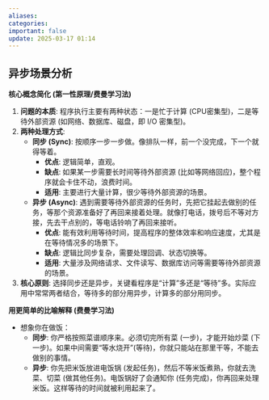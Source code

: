```yaml
---
aliases: 
categories: 
important: false
update: 2025-03-17 01:14
---
```

## 异步场景分析

**核心概念简化 (第一性原理/费曼学习法)**

1.  **问题的本质**: 程序执行主要有两种状态：一是忙于计算 (CPU密集型)，二是等待外部资源 (如网络、数据库、磁盘，即 I/O 密集型)。
2.  **两种处理方式**:
    *   **同步 (Sync)**: 按顺序一步一步做。像排队一样，前一个没完成，下一个就得等着。
        *   **优点**: 逻辑简单，直观。
        *   **缺点**: 如果某一步需要长时间等待外部资源 (比如等网络回应)，整个程序就会卡住不动，浪费时间。
        *   **适用**: 主要进行大量计算，很少等待外部资源的场景。
    *   **异步 (Async)**: 遇到需要等待外部资源的任务时，先把它挂起去做别的任务，等那个资源准备好了再回来接着处理。就像打电话，拨号后不等对方接，先去干点别的，等电话铃响了再回来接听。
        *   **优点**: 能有效利用等待时间，提高程序的整体效率和响应速度，尤其是在等待情况多的场景下。
        *   **缺点**: 逻辑比同步复杂，需要处理回调、状态切换等。
        *   **适用**: 大量涉及网络请求、文件读写、数据库访问等需要等待外部资源的场景。
3.  **核心原则**: 选择同步还是异步，关键看程序是“计算”多还是“等待”多。实际应用中常常两者结合，等待多的部分用异步，计算多的部分用同步。

**用更简单的比喻解释 (费曼学习法)**

*   想象你在做饭：
    *   **同步**: 你严格按照菜谱顺序来。必须切完所有菜 (一步)，才能开始炒菜 (下一步)。如果中间需要“等水烧开”(等待)，你就只能站在那里干等，不能去做别的事情。
    *   **异步**: 你先把米饭放进电饭锅 (发起任务)，然后不等米饭煮熟，你就去洗菜、切菜 (做其他任务)。电饭锅好了会通知你 (任务完成)，你再回来处理米饭。这样等待的时间就被利用起来了。


